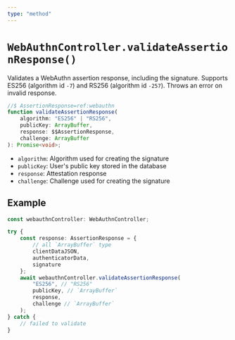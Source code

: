 ```yaml
---
type: "method"
---
```


# `WebAuthnController.validateAssertionResponse()`

Validates a WebAuthn assertion response, including the signature. Supports ES256 (algorithm id `-7`) and RS256 (algorithm id `-257`). Throws an error on invalid response.

```ts
//$ AssertionResponse=ref:webauthn
function validateAssertionResponse(
	algorithm: "ES256" | "RS256",
	publicKey: ArrayBuffer,
	response: $$AssertionResponse,
	challenge: ArrayBuffer
): Promise<void>;
```

- `algorithm`: Algorithm used for creating the signature
- `publicKey`: User's public key stored in the database
- `response`: Attestation response
- `challenge`: Challenge used for creating the signature

## Example

```ts
const webauthnController: WebAuthnController;

try {
	const response: AssertionResponse = {
		// all `ArrayBuffer` type
		clientDataJSON,
		authenticatorData,
		signature
	};
	await webauthnController.validateAssertionResponse(
		"ES256", // "RS256"
		publicKey, // `ArrayBuffer`
		response,
		challenge // `ArrayBuffer`
	);
} catch {
	// failed to validate
}
```
